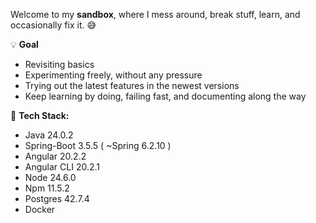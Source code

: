 Welcome to my **sandbox**, where I mess around, break stuff, learn, and occasionally fix it. 😅

💡 **Goal**
* Revisiting basics
* Experimenting freely, without any pressure
* Trying out the latest features in the newest versions
* Keep learning by doing, failing fast, and documenting along the way

📌 **Tech Stack:**
- Java 24.0.2
- Spring-Boot 3.5.5 ( ~Spring 6.2.10 )
- Angular 20.2.2
- Angular CLI 20.2.1
- Node 24.6.0
- Npm 11.5.2
- Postgres 42.7.4
- Docker 

